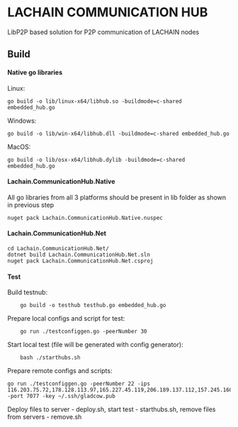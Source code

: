 # LACHAIN COMMUNICATION HUB

LibP2P based solution for P2P communication of LACHAIN nodes


## Build

#### Native go libraries
Linux:

```
go build -o lib/linux-x64/libhub.so -buildmode=c-shared embedded_hub.go
```

Windows:

```
go build -o lib/win-x64/libhub.dll -buildmode=c-shared embedded_hub.go
```

MacOS:

```
go build -o lib/osx-x64/libhub.dylib -buildmode=c-shared embedded_hub.go
```

#### Lachain.CommunicationHub.Native
All go libraries from all 3 platforms should be present in lib folder as shown in previous step

```
nuget pack Lachain.CommunicationHub.Native.nuspec
```

#### Lachain.CommunicationHub.Net
```
cd Lachain.CommunicationHub.Net/
dotnet build Lachain.CommunicationHub.Net.sln
nuget pack Lachain.CommunicationHub.Net.csproj
```

#### Test

Build testnub:
```
    go build -o testhub testhub.go embedded_hub.go
```
Prepare local configs and script for test:
```
    go run ./testconfiggen.go -peerNumber 30
```
Start local test (file will be generated with config generator):
```
    bash ./starthubs.sh
```

Prepare remote configs and scripts:
```
go run ./testconfiggen.go -peerNumber 22 -ips 116.203.75.72,178.128.113.97,165.227.45.119,206.189.137.112,157.245.160.201,95.217.6.171,88.99.190.191,94.130.78.183,94.130.24.163,94.130.110.127,94.130.110.95,94.130.58.63,88.99.86.166,88.198.78.106,88.198.78.141,88.99.126.144,88.99.87.58,95.217.6.234,95.217.12.226,95.217.14.117,95.217.17.248,95.217.12.230 -port 7077 -key ~/.ssh/gladcow.pub
```
Deploy files to server - deploy.sh,  start test - starthubs.sh,  remove files from servers - remove.sh